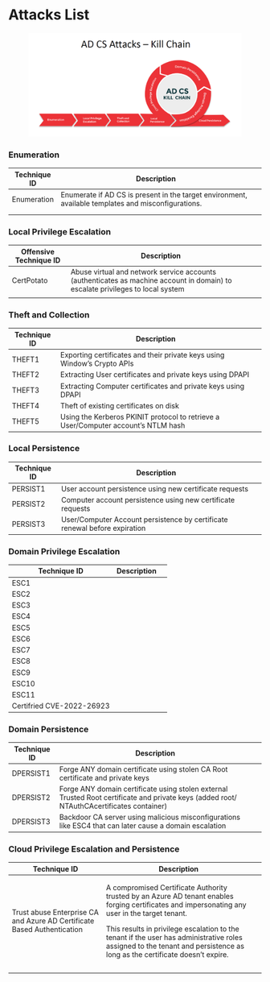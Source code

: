 # Attacks List

<figure><img src="../.gitbook/assets/image (3).png" alt=""><figcaption></figcaption></figure>

&#x20;

### Enumeration

<table><thead><tr><th>Technique ID</th><th width="401">Description </th><th data-hidden></th></tr></thead><tbody><tr><td>Enumeration </td><td>Enumerate if AD CS is present in the target environment, available templates and misconfigurations.</td><td></td></tr><tr><td></td><td></td><td></td></tr><tr><td></td><td></td><td></td></tr></tbody></table>

### Local Privilege Escalation

<table><thead><tr><th>Offensive Technique ID</th><th>Description</th><th data-hidden></th></tr></thead><tbody><tr><td>CertPotato</td><td>Abuse virtual and network service accounts (authenticates as machine account in domain) to escalate privileges to local system</td><td></td></tr><tr><td></td><td></td><td></td></tr></tbody></table>

### Theft and Collection



<table><thead><tr><th>Technique ID</th><th>Description</th><th data-hidden></th></tr></thead><tbody><tr><td>THEFT1</td><td>Exporting certificates and their private keys using Window’s Crypto APIs</td><td></td></tr><tr><td>THEFT2</td><td>Extracting User certificates and private keys using DPAPI</td><td></td></tr><tr><td>THEFT3</td><td>Extracting Computer certificates and private keys using DPAPI</td><td></td></tr><tr><td>THEFT4</td><td>Theft of existing certificates on disk</td><td></td></tr><tr><td>THEFT5</td><td>Using the Kerberos PKINIT protocol to retrieve a User/Computer account’s NTLM hash</td><td></td></tr></tbody></table>

### Local Persistence



<table><thead><tr><th>Technique ID</th><th>Description</th><th data-hidden></th></tr></thead><tbody><tr><td>PERSIST1</td><td>User account persistence using new certificate requests</td><td></td></tr><tr><td>PERSIST2</td><td>Computer account persistence using new certificate requests</td><td></td></tr><tr><td>PERSIST3</td><td>User/Computer Account persistence by certificate renewal before expiration</td><td></td></tr></tbody></table>

### Domain Privilege Escalation



<table><thead><tr><th>Technique ID</th><th>Description</th><th data-hidden></th></tr></thead><tbody><tr><td>ESC1</td><td></td><td></td></tr><tr><td>ESC2</td><td></td><td></td></tr><tr><td>ESC3</td><td></td><td></td></tr><tr><td>ESC4</td><td></td><td></td></tr><tr><td>ESC5</td><td></td><td></td></tr><tr><td>ESC6</td><td></td><td></td></tr><tr><td>ESC7</td><td></td><td></td></tr><tr><td>ESC8</td><td></td><td></td></tr><tr><td>ESC9</td><td></td><td></td></tr><tr><td>ESC10</td><td></td><td></td></tr><tr><td>ESC11</td><td></td><td></td></tr><tr><td>Certifried CVE-2022-26923</td><td></td><td></td></tr></tbody></table>

### Domain Persistence



<table><thead><tr><th>Technique ID</th><th>Description</th><th data-hidden></th></tr></thead><tbody><tr><td>DPERSIST1</td><td>Forge ANY domain certificate using stolen CA Root certificate and private keys</td><td></td></tr><tr><td>DPERSIST2</td><td>Forge ANY domain certificate using stolen external Trusted Root certificate and private keys (added root/ NTAuthCAcertificates container)</td><td></td></tr><tr><td>DPERSIST3</td><td>Backdoor CA server using malicious misconfigurations like ESC4 that can later cause a domain escalation</td><td></td></tr></tbody></table>

### Cloud Privilege Escalation and Persistence



<table><thead><tr><th>Technique ID</th><th>Description</th><th data-hidden></th></tr></thead><tbody><tr><td>Trust abuse Enterprise CA and Azure AD Certificate Based Authentication</td><td><p>A compromised Certificate Authority trusted by an Azure AD tenant enables forging certificates and impersonating any user in the target tenant. </p><p>This results in privilege escalation to the tenant if the user has administrative roles assigned to the tenant and persistence as long as the certificate doesn’t expire. </p></td><td></td></tr><tr><td></td><td></td><td></td></tr><tr><td></td><td></td><td></td></tr></tbody></table>

